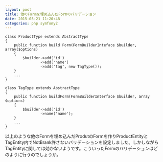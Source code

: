 ```yaml
---
layout: post
title: 他のFormを埋め込んだFormのバリデーション
date: 2015-05-21 11:20:48
categories: php symfony2
---
```

<!-- {% raw %} -->
<pre><code>class ProductType extends AbstractType
{
    public function build Form(FormBuilderInteface $builder, array($options)
    {
        $builder-&gt;add('id')
                -&gt;add('name')
                -&gt;add('tag', new TagType());
    }
    ...
}

class TagType extends AbstractType
{
    public function buildForm(FormBuilderInterface $builder, array $options)
    {
        $builder-&gt;add('id')
                -&gt;name('name');
    }
    ...
}
</code></pre>

<p>以上のような他のFormを埋め込んだProdutのFormを作りProductEntityとTagEntity内でNotBrank許さないバリデーションを設定しました。しかしながらTagEntityに関しては効かないようです。こういったFormのバリデーションはどのように行うのでしょうか。</p>
<!-- {% endraw %} -->
